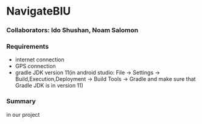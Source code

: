 # NavigateBIU
### Collaborators: Ido Shushan, Noam Salomon
### Requirements
- internet connection
- GPS connection
- gradle JDK version 11(in android studio: File -> Settings -> Build,Execution,Deployment -> Build Tools -> Gradle and make sure that Gradle JDK is in version 11)
### Summary
in our project


